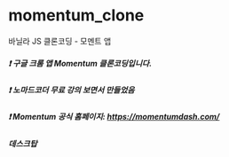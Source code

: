 # momentum_clone
바닐라 JS 클론코딩 - 모멘트 앱

##### ❗ 구글 크롬 앱 Momentum 클론코딩입니다. <br>
##### ❗ 노마드코더 무료 강의 보면서 만들었음 <br>
##### ❗ Momentum 공식 홈페이지: https://momentumdash.com/ <br>

##### 데스크탑
